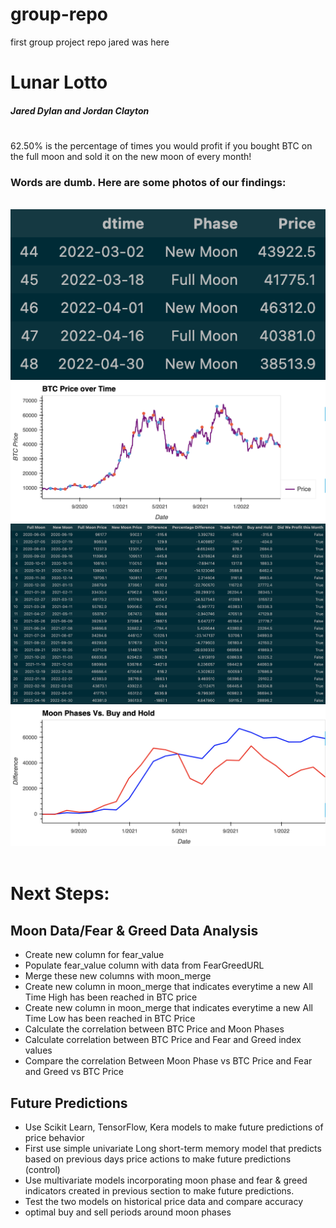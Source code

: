 # group-repo
first group project repo
jared was here
# Lunar Lotto
##### Jared Dylan and Jordan Clayton
#
62.50% is the percentage of times you would profit if you bought BTC on the full moon and sold it on the new moon of every month!
​
### Words are dumb. Here are some photos of our findings:
​
![lunar_data](images/lunar_data.jpg)
![lunar_graph](images/lunar_graph.jpg)
![pulled_data](images/pulled_data.jpg)
![tade_strategy](images/trade_strategy.jpg)
​
# Next Steps:
## Moon Data/Fear & Greed Data Analysis
- Create new column for fear_value
- Populate fear_value column with data from FearGreedURL
- Merge these new columns with moon_merge
- Create new column in moon_merge that indicates everytime a new All Time High has been reached in BTC price
- Create new column in moon_merge that indicates everytime a new All Time Low has been reached in BTC Price
- Calculate the correlation between BTC Price and Moon Phases
- Calculate correlation between BTC Price and Fear and Greed index values
- Compare the correlation Between Moon Phase vs BTC Price and Fear and Greed vs BTC Price
## Future Predictions
- Use Scikit Learn, TensorFlow, Kera models to make future predictions of price behavior
- First use simple univariate Long short-term memory model that predicts based on previous days price actions to make future predictions (control)
- Use multivariate models incorporating moon phase and fear & greed indicators created in previous section to make future predictions.
- Test the two models on historical price data and compare accuracy
- optimal buy and sell periods around moon phases